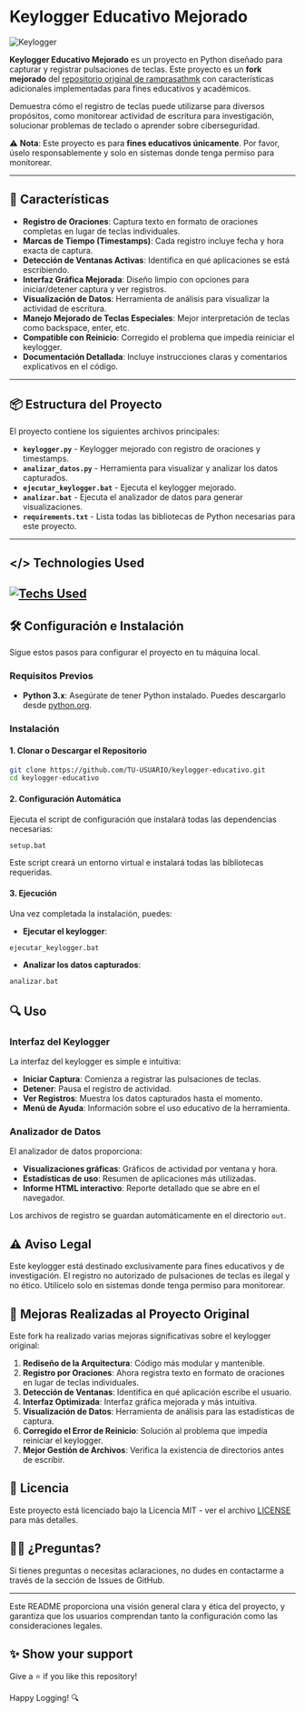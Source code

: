 # Keylogger Educativo Mejorado

![Keylogger](https://t3.ftcdn.net/jpg/10/20/25/22/360_F_1020252214_jlf1xkZ2ZH75vSWwAFINeuU6iT4sVUJ0.jpg)

**Keylogger Educativo Mejorado** es un proyecto en Python diseñado para capturar y registrar pulsaciones de teclas. Este proyecto es un **fork mejorado** del [repositorio original de ramprasathmk](https://github.com/ramprasathmk/keylogger) con características adicionales implementadas para fines educativos y académicos.

Demuestra cómo el registro de teclas puede utilizarse para diversos propósitos, como monitorear actividad de escritura para investigación, solucionar problemas de teclado o aprender sobre ciberseguridad.

⚠️ **Nota**: Este proyecto es para **fines educativos únicamente**. Por favor, úselo responsablemente y solo en sistemas donde tenga permiso para monitorear.

---

## 🚀 Características

- **Registro de Oraciones**: Captura texto en formato de oraciones completas en lugar de teclas individuales.
- **Marcas de Tiempo (Timestamps)**: Cada registro incluye fecha y hora exacta de captura.
- **Detección de Ventanas Activas**: Identifica en qué aplicaciones se está escribiendo.
- **Interfaz Gráfica Mejorada**: Diseño limpio con opciones para iniciar/detener captura y ver registros.
- **Visualización de Datos**: Herramienta de análisis para visualizar la actividad de escritura.
- **Manejo Mejorado de Teclas Especiales**: Mejor interpretación de teclas como backspace, enter, etc.
- **Compatible con Reinicio**: Corregido el problema que impedía reiniciar el keylogger.
- **Documentación Detallada**: Incluye instrucciones claras y comentarios explicativos en el código.

---

## 📦 Estructura del Proyecto

El proyecto contiene los siguientes archivos principales:

- **`keylogger.py`** - Keylogger mejorado con registro de oraciones y timestamps.
- **`analizar_datos.py`** - Herramienta para visualizar y analizar los datos capturados.
- **`ejecutar_keylogger.bat`** - Ejecuta el keylogger mejorado.
- **`analizar.bat`** - Ejecuta el analizador de datos para generar visualizaciones.
- **`requirements.txt`** - Lista todas las bibliotecas de Python necesarias para este proyecto.

---

## </> Technologies Used

## [![Techs Used](https://skillicons.dev/icons?i=git,github,pycharm,py,md,bash&theme=light)](https://skillicons.dev)

## 🛠️ Configuración e Instalación

Sigue estos pasos para configurar el proyecto en tu máquina local.

### Requisitos Previos

- **Python 3.x**: Asegúrate de tener Python instalado. Puedes descargarlo desde [python.org](https://www.python.org/downloads/).

### Instalación

#### 1. Clonar o Descargar el Repositorio

```bash
git clone https://github.com/TU-USUARIO/keylogger-educativo.git
cd keylogger-educativo
```

#### 2. Configuración Automática

Ejecuta el script de configuración que instalará todas las dependencias necesarias:

```bash
setup.bat
```

Este script creará un entorno virtual e instalará todas las bibliotecas requeridas.

#### 3. Ejecución

Una vez completada la instalación, puedes:

- **Ejecutar el keylogger**:

```bash
ejecutar_keylogger.bat
```

- **Analizar los datos capturados**:

```bash
analizar.bat
```

## 🔍 Uso

### Interfaz del Keylogger

La interfaz del keylogger es simple e intuitiva:

- **Iniciar Captura**: Comienza a registrar las pulsaciones de teclas.
- **Detener**: Pausa el registro de actividad.
- **Ver Registros**: Muestra los datos capturados hasta el momento.
- **Menú de Ayuda**: Información sobre el uso educativo de la herramienta.

### Analizador de Datos

El analizador de datos proporciona:

- **Visualizaciones gráficas**: Gráficos de actividad por ventana y hora.
- **Estadísticas de uso**: Resumen de aplicaciones más utilizadas.
- **Informe HTML interactivo**: Reporte detallado que se abre en el navegador.

Los archivos de registro se guardan automáticamente en el directorio `out`.

## ⚠️ Aviso Legal

Este keylogger está destinado exclusivamente para fines educativos y de investigación. El registro no autorizado de pulsaciones de teclas es ilegal y no ético. Utilícelo solo en sistemas donde tenga permiso para monitorear.

## 🔄 Mejoras Realizadas al Proyecto Original

Este fork ha realizado varias mejoras significativas sobre el keylogger original:

1. **Rediseño de la Arquitectura**: Código más modular y mantenible.
2. **Registro por Oraciones**: Ahora registra texto en formato de oraciones en lugar de teclas individuales.
3. **Detección de Ventanas**: Identifica en qué aplicación escribe el usuario.
4. **Interfaz Optimizada**: Interfaz gráfica mejorada y más intuitiva.
5. **Visualización de Datos**: Herramienta de análisis para las estadísticas de captura.
6. **Corregido el Error de Reinicio**: Solución al problema que impedía reiniciar el keylogger.
7. **Mejor Gestión de Archivos**: Verifica la existencia de directorios antes de escribir.

## 📄 Licencia

Este proyecto está licenciado bajo la Licencia MIT - ver el archivo [LICENSE](./LICENSE) para más detalles.

## 🙋‍♂️ ¿Preguntas?

Si tienes preguntas o necesitas aclaraciones, no dudes en contactarme a través de la sección de Issues de GitHub.

---

Este README proporciona una visión general clara y ética del proyecto, y garantiza que los usuarios comprendan tanto la configuración como las consideraciones legales.

## ✨ Show your support

Give a ⭐ if you like this repository!

Happy Logging! 🔍

<!-- [![Buy Me A Coffee](https://img.shields.io/badge/Buy%20Me%20a%20Coffee-ffdd00?&logo=buy-me-a-coffee&logoColor=black)]() -->
